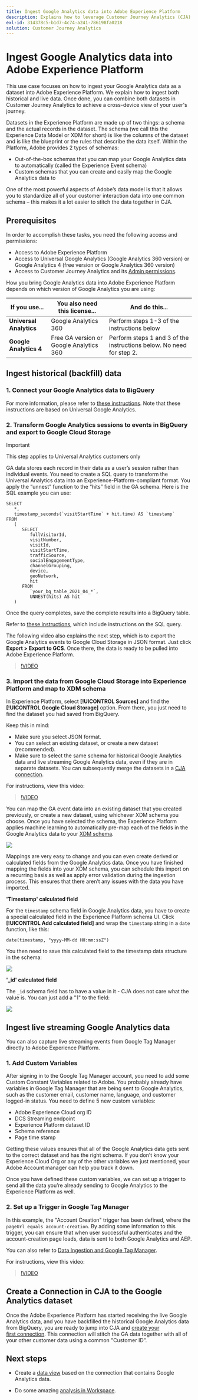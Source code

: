 ```yaml
---
title: Ingest Google Analytics data into Adobe Experience Platform
description: Explains how to leverage Customer Journey Analytics (CJA) to ingest your Google Analytics data into Adobe Experience Platform. 
exl-id: 314378c5-b1d7-4c74-a241-786198fa0218
solution: Customer Journey Analytics
---
```


# Ingest Google Analytics data into Adobe Experience Platform

This use case focuses on how to ingest your Google Analytics data as a dataset into Adobe Experience Platform. We explain how to ingest both historical and live data. Once done, you can combine both datasets in Customer Journey Analytics to achieve a cross-device view of your user's journey.

Datasets in the Experience Platform are made up of two things: a schema and the actual records in the dataset. The schema (we call this the Experience Data Model or XDM for short) is like the columns of the dataset and is like the blueprint or the rules that describe the data itself. Within the Platform, Adobe provides 2 types of schemas:

* Out-of-the-box schemas that you can map your Google Analytics data to automatically (called the Experience Event schema)
* Custom schemas that you can create and easily map the Google Analytics data to

One of the most powerful aspects of Adobe’s data model is that it allows you to standardize all of your customer interaction data into one common schema – this makes it a lot easier to stitch the data together in CJA.

## Prerequisites

In order to accomplish these tasks, you need the following access and permissions:

* Access to Adobe Experience Platform
* Access to Universal Google Analytics (Google Analytics 360 version) or Google Analytics 4 (free version or Google Analytics 360 version)
* Access to Customer Journey Analytics and its [Admin permissions](https://experienceleague.adobe.com/docs/analytics-platform/using/cja-overview/cja-overview.html?lang=en#admin-access-permissions).

How you bring Google Analytics data into Adobe Experience Platform depends on which version of Google Analytics you are using:

| If you use... | You also need this license... | And do this... |
| --- | --- | --- |
| **Universal Analytics** | Google Analytics 360 |  Perform steps 1-3 of the instructions below |
| **Google Analytics 4** | Free GA version or Google Analytics 360 | Perform steps 1 and 3 of the instructions below. No need for step 2. |

## Ingest historical (backfill) data

### 1. Connect your Google Analytics data to BigQuery

 For more information, please refer to [these instructions](https://support.google.com/analytics/answer/3416092?hl=en). Note that these instructions are based on Universal Google Analytics.

### 2. Transform Google Analytics sessions to events in BigQuery and export to Google Cloud Storage

>[!IMPORTANT]
>
>This step applies to Universal Analytics customers only

GA data stores each record in their data as a user’s session rather than individual events. You need to create a SQL query to transform the Universal Analytics data into an Experience-Platform-compliant format. You apply the “unnest” function to the “hits” field in the GA schema. Here is the  SQL example you can use:

```
SELECT
   *,
   timestamp_seconds(`visitStartTime` + hit.time) AS `timestamp` 
FROM
   (
      SELECT
         fullVisitorId,
         visitNumber,
         visitId,
         visitStartTime,
         trafficSource,
         socialEngagementType,
         channelGrouping,
         device,
         geoNetwork,
         hit 
      FROM
         `your_bq_table_2021_04_*`,
         UNNEST(hits) AS hit 
   )
```

Once the query completes, save the complete results into a BigQuery table.

Refer to [these instructions](https://support.google.com/analytics/answer/7029846?hl=en&ref_topic=9359001#zippy=%2Cold-export-schema%2Cuse-this-script-to-migrate-existing-bigquery-datasets-from-the-old-export-schema-to-the-new-one%2Cscript-migration-scriptsql), which include instructions on the SQL query. 

The following video also explains the next step, which is to export the Google Analytics events to Google Cloud Storage in JSON format. Just click **Export > Export to GCS**. Once there, the data is ready to be pulled into Adobe Experience Platform.

>[!VIDEO](https://video.tv.adobe.com/v/332634)

### 3. Import the data from Google Cloud Storage into Experience Platform and map to XDM schema

In Experience Platform, select **[!UICONTROL Sources]** and find the **[!UICONTROL Google Cloud Storage]** option. From there, you just need to find the dataset you had saved from BigQuery.

Keep this in mind:

* Make sure you select JSON format.
* You can select an existing dataset, or create a new dataset (recommended).
* Make sure to select the same schema for historical Google Analytics data and live streaming Google Analytics data, even if they are in separate datasets. You can subsequently merge the datasets in a [CJA connection](/help/connections/combined-dataset.md).

For instructions, view this video:

>[!VIDEO](https://video.tv.adobe.com/v/332676)

You can map the GA event data into an existing dataset that you created previously, or create a new dataset, using whichever XDM schema you choose. Once you have selected the schema, the Experience Platform applies machine learning to automatically pre-map each of the fields in the Google Analytics data to your [XDM schema](https://experienceleague.adobe.com/docs/experience-platform/xdm/home.html?lang=en#ui). 

![](assets/schema-map.png)

Mappings are very easy to change and you can even create derived or calculated fields from the Google Analytics data. Once you have finished mapping the fields into your XDM schema, you can schedule this import on a recurring basis as well as apply error validation during the ingestion process. This ensures that there aren’t any issues with the data you have imported.

**'Timestamp' calculated field**

For the `timestamp` schema field in Google Analytics data, you have to create a special calculated field in the Experience Platform schema UI. Click **[!UICONTROL Add calculated field]** and wrap the `timestamp` string in a `date` function, like this:

`date(timestamp, "yyyy-MM-dd HH:mm:ssZ")`

You then need to save this calculated field to the timestamp data structure in the schema:

![](assets/timestamp.png)

**'_id' calculated field**

The `_id` schema field has to have a value in it - CJA does not care what the value is. You can just add a "1" to the field:

![](assets/_id.png)

## Ingest live streaming Google Analytics data

You can also capture live streaming events from Google Tag Manager directly to Adobe Experience Platform.

### 1. Add Custom Variables

After signing in to the Google Tag Manager account, you need to add some Custom Constant Variables related to Adobe. You probably already have variables in Google Tag Manager that are being sent to Google Analytics, such as the customer email, customer name, language, and customer logged-in status. You need to define 5 new custom variables:

* Adobe Experience Cloud org ID
* DCS Streaming endpoint
* Experience Platform dataset ID
* Schema reference
* Page time stamp

Getting these values ensures that all of the Google Analytics data gets sent to the correct dataset and has the right schema. If you don’t know your Experience Cloud Org or any of the other variables we just mentioned, your Adobe Account manager can help you track it down.

Once you have defined these custom variables, we can set up a trigger to send all the data you’re already sending to Google Analytics to the Experience Platform as well.

### 2. Set up a Trigger in Google Tag Manager

In this example, the "Account Creation" trigger has been defined, where the `pageUrl equals account-creation`. By adding some information to this trigger, you can ensure that when user successful authenticates and the account-creation page loads, data is sent to both Google Analytics and AEP.

You can also refer to [Data Ingestion and Google Tag Manager](https://experienceleague.adobe.com/docs/platform-learn/comprehensive-technical-tutorial/module9/data-ingestion-using-google-tag-manager-and-google-analytics.html?lang=en#module9).

For instructions, view this video:

>[!VIDEO](https://video.tv.adobe.com/v/332668)

## Create a Connection in CJA to the Google Analytics dataset

Once the Adobe Experience Platform has started receiving the live Google Analytics data, and you have backfilled the historical Google Analytics data from BigQuery, you are ready to jump into CJA and [create your first connection](/help/connections/create-connection.md). This connection will stitch the GA data together with all of your other customer data using a common "Customer ID”.

## Next steps

* Create a [data view](https://experienceleague.adobe.com/docs/analytics-platform/using/cja-dataviews/create-dataview.html?lang=en#cja-dataviews) based on the connection that contains Google Analytics data.

* Do some amazing [analysis in Workspace](/help/use-cases/ga-to-cja-reporting.md).
